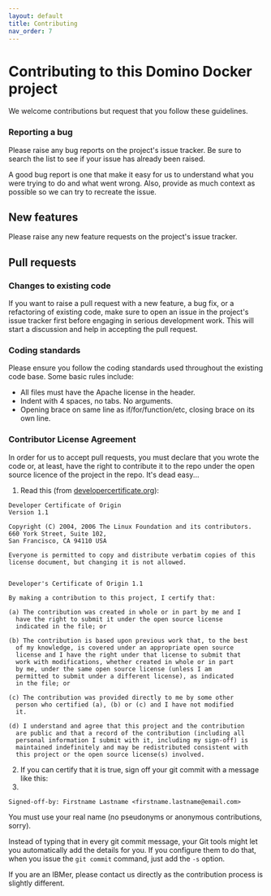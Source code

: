 ```yaml
---
layout: default
title: Contributing
nav_order: 7
---
```


# Contributing to this Domino Docker project
We welcome contributions but request that you follow these guidelines.

### Reporting a bug

Please raise any bug reports on the project's issue tracker. Be sure to search the list to see if your issue has already been raised.

A good bug report is one that make it easy for us to understand what you were trying to do and what went wrong. Also, provide as much context as possible so we can try to recreate the issue.
## New features
Please raise any new feature requests on the project's issue tracker.

## Pull requests

### Changes to existing code
If you want to raise a pull request with a new feature, a bug fix, or a refactoring of existing code, make sure to open an issue in the project's issue tracker first before engaging in serious development work. This will start a discussion and help in accepting the pull request.

### Coding standards
Please ensure you follow the coding standards used throughout the existing code base. Some basic rules include:

* All files must have the Apache license in the header.
* Indent with 4 spaces, no tabs. No arguments.
* Opening brace on same line as if/for/function/etc, closing brace on its own line.

### Contributor License Agreement
In order for us to accept pull requests, you must declare that you wrote the code or, at least, have the right to contribute it to the repo under the open source licence of the project in the repo. It's dead easy...

1. Read this (from <a href ="https://developercertificate.org/">developercertificate.org</a>):
```
Developer Certificate of Origin
Version 1.1

Copyright (C) 2004, 2006 The Linux Foundation and its contributors.
660 York Street, Suite 102,
San Francisco, CA 94110 USA

Everyone is permitted to copy and distribute verbatim copies of this
license document, but changing it is not allowed.


Developer's Certificate of Origin 1.1

By making a contribution to this project, I certify that:

(a) The contribution was created in whole or in part by me and I
  have the right to submit it under the open source license
  indicated in the file; or

(b) The contribution is based upon previous work that, to the best
  of my knowledge, is covered under an appropriate open source
  license and I have the right under that license to submit that
  work with modifications, whether created in whole or in part
  by me, under the same open source license (unless I am
  permitted to submit under a different license), as indicated
  in the file; or

(c) The contribution was provided directly to me by some other
  person who certified (a), (b) or (c) and I have not modified
  it.

(d) I understand and agree that this project and the contribution
  are public and that a record of the contribution (including all
  personal information I submit with it, including my sign-off) is
  maintained indefinitely and may be redistributed consistent with
  this project or the open source license(s) involved.
```
2. If you can certify that it is true, sign off your git commit with a message like this:
3. 
```
Signed-off-by: Firstname Lastname <firstname.lastname@email.com>
```
You must use your real name (no pseudonyms or anonymous contributions, sorry).

Instead of typing that in every git commit message, your Git tools might let you automatically add the details for you. If you configure them to do that, when you issue the ```git commit``` command, just add the ```-s``` option.

If you are an IBMer, please contact us directly as the contribution process is slightly different.